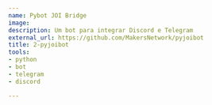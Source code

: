 ```yaml
---
name: Pybot JOI Bridge
image:
description: Um bot para integrar Discord e Telegram
external_url: https://github.com/MakersNetwork/pyjoibot
title: 2-pyjoibot
tools:
- python
- bot
- telegram
- discord

---
```

